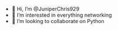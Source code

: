 - 👋 Hi, I’m @JuniperChris929
- 👀 I’m interested in everything networking
- 💞️ I’m looking to collaborate on Python 

<!---
JuniperChris929/JuniperChris929 is a ✨ special ✨ repository because its `README.md` (this file) appears on your GitHub profile.
You can click the Preview link to take a look at your changes.
--->

